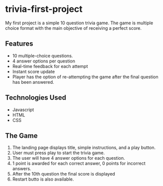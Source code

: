 # trivia-first-project

My first project is a simple 10 question trivia game. The game is multiple choice format with the main objective of receiving a perfect score.

## Features
* 10 multiple-choice questions.
* 4 answer options per question
* Real-time feedback for each attempt
* Instant score update
* Player has the option of re-attempting the game after the final question has been answered.

## Technologies Used
* Javascript
* HTML
* CSS

## The Game
1. The landing page displays title, simple instructions, and a play button.
2. User must press play to start the trivia game.
3. The user will have 4 answer options for each question.
4. 1 point is awarded for each correct answer, 0 points for incorrect answers.
5. After the 10th question the final score is displayed 
6. Restart butto is also available.

